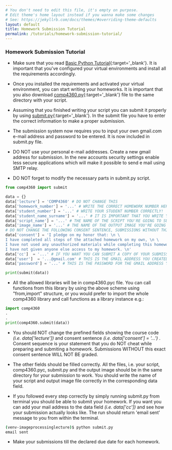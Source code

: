 ```yaml
---
# You don't need to edit this file, it's empty on purpose.
# Edit theme's home layout instead if you wanna make some changes
# See: https://jekyllrb.com/docs/themes/#overriding-theme-defaults
layout: default
title: Homework Submission Tutorial
permalink: /tutorials/homework-submission-tutorial/
---
```


### **Homework Submission Tutorial**

- Make sure that you read [Basic Python Tutorial](/tutorials/basic-python-tutorial/){:target='_blank'}. It is important that you've configured your virtual environments and install all the requirements accordingly. 

- Once you installed the requirements and activated your virtual environment, you can start writing your homeworks. It is important that you also download [comp4360.py](/homeworks/comp4360.pyc){:target='_blank'} file to the same directory with your script.

- Assuming that you finished writing your script you can submit it properly by using [submit.py](/homeworks/submit.py){:target='_blank'}. In the submit file you have to enter the correct information to make a proper submission.

- The submission system now requires you to input your own gmail.com e-mail address and password to be entered. It is now included in submit.py file.

- DO NOT use your personal e-mail addresses. Create a new gmail  address for submission. In the new accounts security settings enable less secure applications which will make it possible to send e mail using SMTP relay.

- DO NOT forget to modify the necessary parts in submit.py script.



```python
from comp4360 import submit

data = {}
data['lecture'] = 'COMP4360' # DO NOT CHANGE THIS
data['homework_number'] = '...' # WRITE THE CORRECT HOMEWORK NUMBER HERE
data['student_number'] = '...' # WRITE YOUR STUDENT NUMBER CORRECTLY!
data['student_name_surname'] = '...' # IT IS IMPORTANT THAT YOU WRITE YOUR NAME AND SURNAME CORRECTLY IN THIS FIELD
data['script_name'] = '...' # THE NAME OF THE SCRIPT YOU'RE GOING TO SUBMIT
data['image_name'] = '...' # THE NAME OF THE OUTPUT IMAGE YOU'RE GOING TO SUBMIT
# DO NOT CHANGE THE FOLLOWING CONSENT SENTENCE, SUBMISSIONS WITHOUT THIS EXACT CONSENT SENTENCE WILL NOT BE GRADED
data['consent'] = 'I pledge on my honor that: \n \
I have completed all steps of the attached homework on my own, \n \
I have not used any unauthorized materials while completing this homework, and \n \
I have not given anyone else access to my homework. \n'
data['cc']  = '...' # IF YOU WANT YOU CAN SUBMIT A COPY OF YOUR SUBMISSION TO YOUR PERSONAL EMAIL ADDRESS 
data['user']  = '...@gmail.com' # THIS IS THE GMAIL ADDRESS YOU CREATED FOR SUBMISSION
data['password'] = '...' # THIS IS THE PASSWORD FOR THE GMAIL ADDRESS YOU ENTERED ABOVE

print(submit(data))
```

- All the allowed libraries will be in comp4360.pyc file. You can call functions from this library by using the above scheme using "from,import" structure, or you would prefer to import the whole comp4360 library and call functions as a library instance e.g.:

```python
import comp4360
.
.
print(comp4360.submit(data))
```


- You should NOT change the prefined fields showing the course code _(i.e. data['lecture'])_ and consent sentence _(i.e. data['consent'] = '...')_ . Consent sequence is your statement that you do NOT cheat while preparing and submiting a homework. Submissions WITHOUT this exact consent sentence WILL NOT BE graded. 

- The other fields  should be filled correctly. All the files, i.e. your script, comp4360.pyc, submit.py and the output image should be in the same directory for your submission to work. You should write the name of your script and output image file correctly in the corresponding data field.

- If you followed every step correctly by simply running submit.py from terminal you should be able to submit your homework. If you want you can add your mail address to the data field _(i.e. data['cc'])_ and see how your submission actually looks like. The run should return 'email sent' message to you from within the terminal. 

```sh
(venv-imageprocessinglecture)$ python submit.py
email sent
```

- Make your submissions till the declared due date for each homework. 